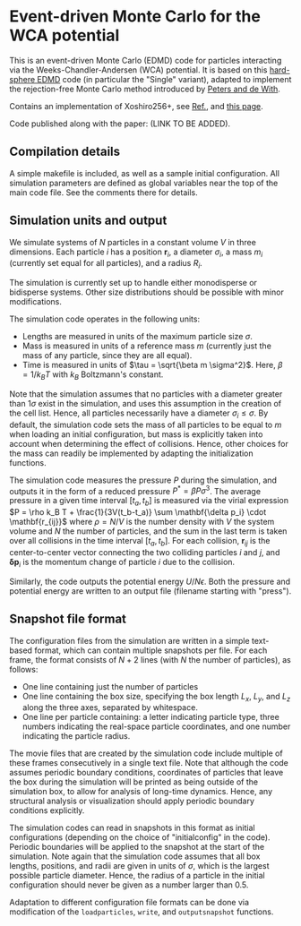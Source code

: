 # Event-driven Monte Carlo for the WCA potential


This is an event-driven Monte Carlo (EDMD) code for particles interacting via the Weeks-Chandler-Andersen (WCA) potential. It is based on this [hard-sphere EDMD](https://github.com/FSmallenburg/EDMD) code (in particular the "Single" variant), adapted to implement the rejection-free Monte Carlo method introduced by [Peters and de With](https://doi.org/10.1103/PhysRevE.85.026703).

Contains an implementation of Xoshiro256+, see [Ref.](https://doi.org/10.1145/3460772), and [this page](https://prng.di.unimi.it/).

Code published along with the paper: (LINK TO BE ADDED).




## Compilation details

A simple makefile is included, as well as a sample initial configuration. All simulation parameters are defined as global variables near the top of the main code file. See the comments there for details.



## Simulation units and output

We simulate systems of $N$ particles in a constant volume $V$ in three dimensions. Each particle $i$ has a position $\mathbf{r}_i$, a diameter $\sigma_i$, a mass $m_i$ (currently set equal for all particles), and a radius $R_i$. 

The simulation is currently set up to handle either monodisperse or bidisperse systems. Other size distributions should be possible with minor modifications.

The simulation code operates in the following units:
-  Lengths are measured in units of the maximum particle size $\sigma$.
-  Mass is measured in units of a reference mass $m$ (currently just the mass of any particle, since they are all equal).
-  Time is measured in units of $\tau = \sqrt{\beta m \sigma^2}$. Here, $\beta = 1/k_B T$ with $k_B$ Boltzmann's constant.

Note that the simulation assumes that no particles with a diameter greater than $1 \sigma$ exist in the simulation, and uses this assumption in the creation of the cell list. Hence, all particles necessarily have a diameter $\sigma_i \leq \sigma$. By default, the simulation code sets the mass of all particles to be equal to $m$ when loading an initial configuration, but mass is explicitly taken into account when determining the effect of collisions. Hence, other choices for the mass can readily be implemented by adapting the initialization functions.

The simulation code measures the pressure $P$ during the simulation, and outputs it in the form of a reduced pressure $P^* = \beta P \sigma^3$. The average pressure in a given time interval $[t_a, t_b]$ is measured via the virial expression 
$P = \rho k_B T + \frac{1}{3V(t_b-t_a)} \sum  \mathbf{\delta p_i} \cdot \mathbf{r_{ij}}$ 
where  $\rho = N/V$ is the number density with $V$ the system volume and $N$ the number of particles, and the sum in the last term is taken over all collisions in the time interval $[t_a, t_b]$. For each collision, $\mathbf{r}_{ij}$ is the center-to-center vector connecting the two colliding particles $i$ and $j$, and $\mathbf{\delta p}_i$ is the momentum change of particle $i$ due to the collision. 

Similarly, the code outputs the potential energy $U/N\epsilon$. Both the pressure and potential energy are written to an output file (filename starting with "press").

    
## Snapshot file format

The configuration files from the simulation are written in a simple text-based format, which can contain multiple snapshots per file. For each frame, the format consists of $N+2$ lines (with $N$ the number of particles), as follows:
- One line containing just the number of particles
- One line containing the box size, specifying the box length $L_x$, $L_y$, and $L_z$ along the three axes, separated by whitespace.
- One line per particle containing: a letter indicating particle type, three numbers indicating the real-space particle coordinates, and one number indicating the particle radius. 

The movie files that are created by the simulation code include multiple of these frames consecutively in a single text file. Note that although the code assumes periodic boundary conditions, coordinates of particles that leave the box during the simulation will be printed as being outside of the simulation box, to allow for analysis of long-time dynamics. Hence, any structural analysis or visualization should apply periodic boundary conditions explicitly. 

The simulation codes can read in snapshots in this format as initial configurations (depending on the choice of "initialconfig" in the code). Periodic boundaries will be applied to the snapshot at the start of the simulation.  Note again that the simulation code assumes that all box lengths, positions, and radii are given in units of $\sigma$, which is the largest possible particle diameter. Hence, the radius of a particle in the initial configuration should never be given as a number larger than 0.5.

Adaptation to different configuration file formats can be done via modification of the ``loadparticles``, ``write``, and ``outputsnapshot`` functions.

